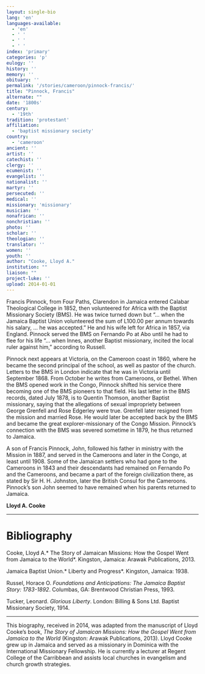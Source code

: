 ```yaml
---
layout: single-bio
lang: 'en'
languages-available:
  - 'en'
  - ' '
  - ' '
  - ' '
index: 'primary'
categories: 'p'
eulogy: ''
history: ''
memory: ''
obituary: ''
permalink: '/stories/cameroon/pinnock-francis/'
title: "Pinnock, Francis"
alternate: ""
date: '1800s'
century:
  - '19th'
tradition: 'protestant'
affiliation:
  - 'baptist missionary society'
country:
  - 'cameroon'
ancient: ''
artist: ''
catechist: ''
clergy: ''
ecumenist: ''
evangelist: ''
nationalist: ''
martyr: ''
persecuted: ''
medical: ''
missionary: 'missionary'
musician: ''
nonafrican: ''
nonchristian: ''
photo: ''
scholar: ''
theologian: ''
translator: ''
women: ''
youth: ''
author: "Cooke, Lloyd A."
institution: ""
liaison: ""
project-luke: ''
upload: 2014-01-01
---
```




Francis Pinnock, from Four Paths, Clarendon in Jamaica entered Calabar Theological College in 1852, then volunteered for Africa with the Baptist Missionary Society (BMS). He was twice turned down but “... when the Jamaica Baptist Union volunteered the sum of L100.00 per annum towards his salary, … he was accepted.” He and his wife left for Africa in 1857, via England. Pinnock served the BMS on Fernando Po at Abo until he had to flee for his life “... when Innes, another Baptist missionary, incited the local ruler against him,” according to Russell.

Pinnock next appears at Victoria, on the Cameroon coast in 1860, where he became the second principal of the school, as well as pastor of the church. Letters to the BMS in London indicate that he was in Victoria until September 1868. From October he writes from Cameroons, or Bethel. When the BMS opened work in the Congo, Pinnock shifted his service there becoming one of the BMS pioneers to that field. His last letter in the BMS records, dated July 1878, is to Quentin Thomson, another Baptist missionary, saying that the allegations of sexual impropriety between George Grenfell and Rose Edgerley were true. Grenfell later resigned from the mission and married Rose. He would later be accepted back by the BMS and became the great explorer-missionary of the Congo Mission. Pinnock’s connection with the BMS was severed sometime in 1879, he thus returned to Jamaica.

A son of Francis Pinnock, John, followed his father in ministry with the Mission in 1887, and served in the Cameroons and later in the Congo, at least until 1908. Some of the Jamaican settlers who had gone to the Cameroons in 1843 and their descendants had remained on Fernando Po and the Cameroons, and became a part of the foreign civilization there, as stated by Sir H. H. Johnston, later the British Consul for the Cameroons. Pinnock’s son John seemed to have remained when his parents returned to Jamaica.

**Lloyd A. Cooke**

---

# Bibliography
Cooke, Lloyd A.* The Story of Jamaican Missions: How the Gospel Went from Jamaica to the World*. Kingston, Jamaica: Arawak Publications, 2013.

Jamaica Baptist Union.* Liberty and Progress*. Kingston, Jamaica: 1938.

Russel, Horace O. *Foundations and Anticipations: The Jamaica Baptist Story: 1783-1892*. Columbas, GA: Brentwood Christian Press, 1993.

Tucker, Leonard. *Glorious Liberty*. London: Billing & Sons Ltd. Baptist Missionary Society, 1914.

---

This biography, received in 2014, was adapted from the manuscript of Lloyd Cooke’s book, *The Story of Jamaican Missions: How the Gospel Went from Jamaica to the World* (Kingston: Arawak Publications, 2013). Lloyd Cooke grew up in Jamaica and served as a missionary in Dominica with the International Missionary Fellowship. He is currently a lecturer at Regent College of the Carribbean and assists local churches in evangelism and church growth strategies.
